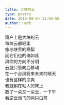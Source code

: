 ```yaml
---  
title: 大块的云  
type: poetry  
date: 2015-08-04 11:09:58  
author: Herb    
---  
```

窗户上是大块的云    
每块云都轻柔    
像冰块里的寒絮    
而它们也的确如此    
风吹的方向不分明    
云就只管向西移动    
在一个台风将来未来的晴天    
也有这样的凉爽    
我就躺在粘人的床上    
数了一朵又一朵云，一下午    
看逆云而飞的两只白鹭  

